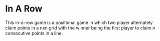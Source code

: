 # In A Row
This in-a-row game is a positional game in which two player alternately 
claim points in a nxn grid with the winner being the first player to 
claim n consecutive points in a line.

